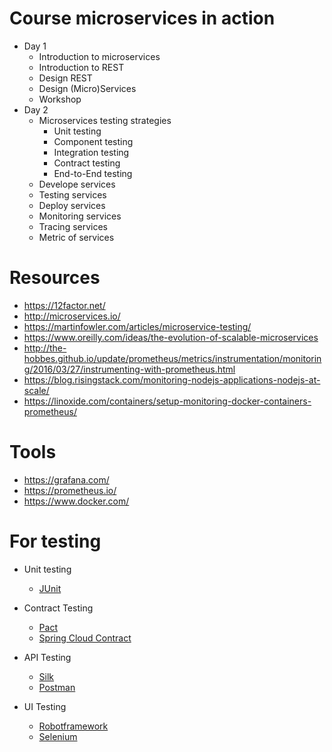 # Course microservices in action

* Day 1
  * Introduction to microservices
  * Introduction to REST
  * Design REST
  * Design (Micro)Services
  * Workshop
* Day 2
  * Microservices testing strategies
    * Unit testing
    * Component testing
    * Integration testing
    * Contract testing
    * End-to-End testing
  * Develope services
  * Testing services
  * Deploy services
  * Monitoring services
  * Tracing services
  * Metric of services

# Resources
* https://12factor.net/
* http://microservices.io/
* https://martinfowler.com/articles/microservice-testing/
* https://www.oreilly.com/ideas/the-evolution-of-scalable-microservices
* http://the-hobbes.github.io/update/prometheus/metrics/instrumentation/monitoring/2016/03/27/instrumenting-with-prometheus.html
* https://blog.risingstack.com/monitoring-nodejs-applications-nodejs-at-scale/
* https://linoxide.com/containers/setup-monitoring-docker-containers-prometheus/

# Tools
* https://grafana.com/
* https://prometheus.io/
* https://www.docker.com/

# For testing
* Unit testing
  * [JUnit](https://junit.org/junit5/)
  
* Contract Testing
  * [Pact](https://docs.pact.io/)
  * [Spring Cloud Contract](https://cloud.spring.io/spring-cloud-contract/)

* API Testing
  * [Silk](https://github.com/matryer/silk)
  * [Postman](https://www.getpostman.com/)
  
* UI Testing
  * [Robotframework](http://robotframework.org/)
  * [Selenium](https://www.seleniumhq.org/)
